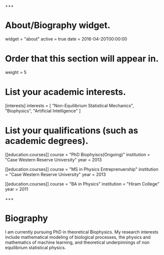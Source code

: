 +++
# About/Biography widget.
widget = "about"
active = true
date = 2016-04-20T00:00:00

# Order that this section will appear in.
weight = 5

# List your academic interests.
[interests]
  interests = [
    "Non-Equilibrium Statistical Mechanics",
    "Biophysics",
    "Artificial Intelligence"
  ]

# List your qualifications (such as academic degrees).
[[education.courses]]
  course = "PhD Biophyiscs(Ongoing)"
  institution = "Case Western Reserve University"
  year = 2013

[[education.courses]]
  course = "MS in Physics Entreprenuership"
  institution = "Case Western Reserve University"
  year = 2013

[[education.courses]]
  course = "BA in Physics"
  institution = "Hiram College"
  year = 2011
 
+++

# Biography

I am currently pursuing PhD in theoretical Biophysics. My research interests include mathematical modeling of biological processes, the physics and mathematics of machine learning, and theoretical underpinnings of non equilibrium statistical physics.

